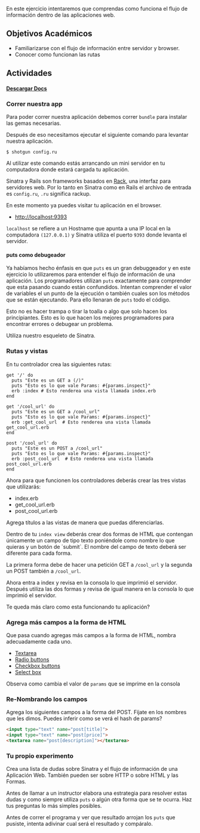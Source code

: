 En este ejercicio intentaremos que comprendas como funciona el flujo de información dentro de las aplicaciones web.

## Objetivos Académicos

- Familiarizarse con el flujo de información entre servidor y browser.
- Conocer como funcionan las rutas

## Actividades
#### [Descargar Docs](https://drive.google.com/open?id=0ByUoGI7lHNH8eWd2TDBHZ0VaMXM)

### Correr nuestra app

Para poder correr nuestra aplicación debemos correr `bundle` para instalar las gemas necesarias.

Después de eso necesitamos ejecutar el siguiente comando para levantar nuestra aplicación.

```
$ shotgun config.ru
```

Al utilizar este comando estás arrancando un mini servidor en tu computadora donde estará cargada tu aplicación.

Sinatra y Rails son frameworks basados en [Rack](http://rack.github.io/), una interfaz para servidores web. Por lo tanto en Sinatra como en Rails el archivo de entrada es `config.ru`, `.ru` significa rackup.

En este momento ya puedes visitar tu aplicación en el browser.

- [http://localhost:9393](http://localhost:9393)

`localhost` se refiere a un Hostname que apunta a una IP local en la computadora `(127.0.0.1)` y Sinatra utiliza el puerto `9393` donde levanta el servidor.


#### puts como debugeador
Ya habíamos hecho énfasis en que `puts` es un gran debuggeador y en este ejercicio lo utilizaremos para entender el flujo de información de una aplicación. Los programadores utilizan `puts` exactamente para comprender que esta pasando cuando están confundidos. Intentan comprender el valor de variables el un punto de la ejecución o también cuales son los métodos que se están ejecutando. Para ello llenaran de `puts` todo el código.

Esto no es hacer trampa o tirar la toalla o algo que solo hacen los principiantes. Esto es lo que hacen los mejores programadores para encontrar errores o debugear un problema.

Utiliza nuestro esqueleto de Sinatra.

### Rutas y vistas

En tu controlador crea las siguientes rutas:

```
get '/' do
  puts "Este es un GET a (/)"
  puts "Esto es lo que vale Params: #{params.inspect}"
  erb :index # Esto renderea una vista llamada index.erb
end

get '/cool_url' do
  puts "Este es un GET a /cool_url"
  puts "Esto es lo que vale Params: #{params.inspect}"
  erb :get_cool_url  # Esto renderea una vista llamada get_cool_url.erb
end

post '/cool_url' do
  puts "Este es un POST a /cool_url"
  puts "Esto es lo que vale Params: #{params.inspect}"
  erb :post_cool_url  # Esto renderea una vista llamada post_cool_url.erb
end
```

Ahora para que funcionen los controladores deberás crear las tres vistas que utilizarás:

- index.erb
- get_cool_url.erb
- post_cool_url.erb

Agrega títulos a las vistas de manera que puedas diferenciarlas.

Dentro de tu `index view` deberás crear dos formas de HTML que contengan únicamente un campo de tipo texto poniéndole como nombre lo que quieras y un botón de ´submit`. El nombre del campo de texto deberá ser diferente para cada forma.

La primera forma debe de hacer una petición GET a `/cool_url` y la segunda un POST también a `/cool_url`.

Ahora entra a index y revisa en la consola lo que imprimió el servidor. Después utiliza las dos formas y revisa de igual manera en la consola lo que imprimió el servidor.

Te queda más claro como esta funcionando tu aplicación?

### Agrega más campos a la forma de HTML

Que pasa cuando agregas más campos a la forma de HTML, nombra adecuadamente cada uno.

- [Textarea](http://www.echoecho.com/htmlforms08.htm)
- [Radio buttons](http://www.echoecho.com/htmlforms10.htm)
- [Checkbox buttons](http://www.echoecho.com/htmlforms09.htm)
- [Select box](http://www.echoecho.com/htmlforms11.htm)

Observa como cambia el valor de `params` que se imprime en la consola

### Re-Nombrando los campos

Agrega los siguientes campos a la forma del POST. Fíjate en los nombres que les dimos. Puedes inferir como se verá el hash de params?

```html
<input type="text" name="post[title]">
<input type="text" name="post[price]">
<textarea name="post[description]"></textarea>
```

### Tu propio experimento

Crea una lista de dudas sobre Sinatra y el flujo de información de una Aplicación Web. También pueden ser sobre HTTP o sobre HTML y las Formas.

Antes de llamar a un instructor elabora una estrategia para resolver estas dudas y como siempre utiliza `puts` o algún otra forma que se te ocurra. Haz tus preguntas lo más simples posibles.

Antes de correr el programa y ver que resultado arrojan los `puts` que pusiste, intenta adivinar cual será el resultado y compáralo.
